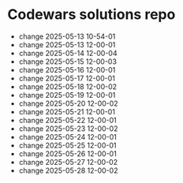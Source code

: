 # Codewars solutions repo
- change 2025-05-13 10-54-01
- change 2025-05-13 12-00-01
- change 2025-05-14 12-00-04
- change 2025-05-15 12-00-03
- change 2025-05-16 12-00-01
- change 2025-05-17 12-00-01
- change 2025-05-18 12-00-02
- change 2025-05-19 12-00-01
- change 2025-05-20 12-00-02
- change 2025-05-21 12-00-01
- change 2025-05-22 12-00-01
- change 2025-05-23 12-00-02
- change 2025-05-24 12-00-01
- change 2025-05-25 12-00-01
- change 2025-05-26 12-00-01
- change 2025-05-27 12-00-02
- change 2025-05-28 12-00-02
